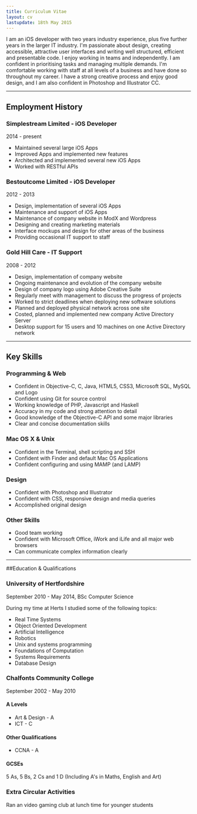 ```yaml
---
title: Curriculum Vitae
layout: cv
lastupdate: 18th May 2015
---
```


<p>I am an iOS developer with two years industry experience, plus five further years in the larger IT industry. I'm passionate about design, creating accessible, attractive user interfaces and writing well structured, efficient and presentable code. I enjoy working in teams and independently. I am confident in prioritising tasks and managing multiple demands. I'm comfortable working with staff at all levels of a business and have done so throughout my career. I have a strong creative process and enjoy good design, and I am also confident in Photoshop and Illustrator CC.</p>

---

## Employment History

### Simplestream Limited - iOS Developer
<p class="date">2014 - present</p>

* Maintained several large iOS Apps
* Improved Apps and implemented new features
* Architected and implemented several new iOS Apps
* Worked with RESTful APIs

### Bestoutcome Limited - iOS Developer
<p class="date">2012 - 2013</p>

* Design, implementation of several iOS Apps
* Maintenance and support of iOS Apps
* Maintenance of company website in ModX and Wordpress
* Designing and creating marketing materials
* Interface mockups and design for other areas of the business
* Providing occasional IT support to staff

### Gold Hill Care - IT Support
<p class="date">2008 - 2012</p>

* Design, implementation of company website
* Ongoing maintenance and evolution of the company website
* Design of company logo using Adobe Creative Suite
* Regularly meet with management to discuss the progress of projects
* Worked to strict deadlines when deploying new software solutions
* Planned and deployed physical network across one site
* Costed, planned and implemented new company Active Directory Server
* Desktop support for 15 users and 10 machines on one Active Directory network

---

## Key Skills

### Programming &amp; Web

* Confident in Objective-C, C, Java, HTML5, CSS3, Microsoft SQL, MySQL and Logo
* Confident using Git for source control
* Working knowledge of PHP, Javascript and Haskell
* Accuracy in my code and strong attention to detail
* Good knowledge of the Objective-C API and some major libraries
* Clear and concise documentation skills

### Mac OS X &amp; Unix

* Confident in the Terminal,  shell scripting and SSH
* Confident with Finder and default Mac OS Applications
* Confident configuring and using MAMP (and LAMP)

### Design

* Confident with Photoshop and Illustrator
* Confident with CSS, responsive design and media queries
* Accomplished original design

### Other Skills

* Good team working
* Confident with Microsoft Office, iWork and iLife and all major web browsers
* Can communicate complex information clearly

---

##Education &amp; Qualifications

### University of Hertfordshire

<p class="date">September 2010 - May 2014, BSc Computer Science</p>

<p>During my time at Herts I studied some of the following topics: </p>

* Real Time Systems
* Object Oriented Development
* Artificial Intelligence
* Robotics
* Unix and systems programming
* Foundations of Computation
* Systems Requirements
* Database Design

<h3>Chalfonts Community College</h3>

<p class="date">September 2002 - May 2010</p>

#### A Levels

* Art &amp; Design - A
* ICT - C

#### Other Qualifications

* CCNA - A

#### GCSEs

5 As, 5 Bs, 2 Cs and 1 D (Including A's in Maths, English and Art)

### Extra Circular Activities

Ran an video gaming club at lunch time for younger students
